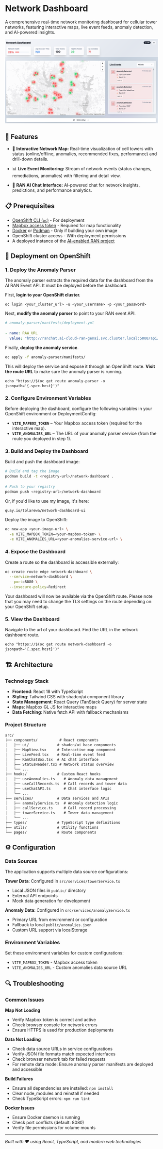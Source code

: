 # Network Dashboard

A comprehensive real-time network monitoring dashboard for cellular tower networks, featuring interactive maps, live event feeds, anomaly detection, and AI-powered insights.

![Network dashboard](img/dashboard-ui.png "Screenshot of network dashboard")

## 🌟 Features

 - 📡 **Interactive Network Map:** Real-time visualization of cell towers with status (online/offline, anomalies, recommended fixes, performance) and drill-down details.

- 📊 **Live Event Monitoring:** Stream of network events (status changes, remediations, anomalies) with filtering and detail view.

- 🤖 **RAN AI Chat Interface:** AI-powered chat for network insights, predictions, and performance analytics.

## 📋 Prerequisites

- [OpenShift CLI (`oc`)](https://docs.openshift.com/container-platform/latest/cli_reference/openshift_cli/getting-started-cli.html) - For deployment
- [Mapbox access token](https://www.mapbox.com/) - Required for map functionality  
- [Docker](https://docs.docker.com/get-docker/) or [Podman](https://podman.io/getting-started/installation) - Only if building your own image
- OpenShift cluster access - With deployment permissions
- A deployed instance of the [AI-enabled RAN project](https://github.com/rh-ssa-demos/agentic-ai-enabled-ran/tree/main)

## 🚀 Deployment on OpenShift

### 1. Deploy the Anomaly Parser
The anomaly parser extracts the required data for the dashboard from the AI RAN Event API. It must be deployed before the dashboard.

First, **login to your OpenShift cluster.**

```
oc login <your_cluster_url> -u <your_username> -p <your_password>
```

Next, **modify the anomaly parser** to point to your RAN event API.

```yml
# anomaly-parser/manifests/deployment.yml

- name: RAW_URL
  value: "http://ranchat.ai-cloud-ran-genai.svc.cluster.local:5000/api/events"
```

Finally, **deploy the anomaly service**.
```bash
oc apply -f anomaly-parser/manifests/
```

This will deploy the service and expose it through an OpenShift route. **Visit the route URL** to make sure the anomaly parser is running.

```
echo "https://$(oc get route anomaly-parser -o jsonpath='{.spec.host}')"
```

### 2. Configure Environment Variables
Before deploying the dashboard, configure the following variables in your OpenShift environment or DeploymentConfig:

- **`VITE_MAPBOX_TOKEN`** – Your Mapbox access token (required for the interactive map).
- **`VITE_ANOMALIES_URL`** – The URL of your anomaly parser service (from the route you deployed in step 1).

### 3. Build and Deploy the Dashboard
Build and push the dashboard image:
```bash
# Build and tag the image
podman build -t <registry-url>/network-dashboard .

# Push to your registry
podman push <registry-url>/network-dashboard
```
Or, if you'd like to use my image, it's here:

```
quay.io/tolarewa/network-dashboard-ui
```

Deploy the image to OpenShift:
```bash
oc new-app <your-image-url> \
  -e VITE_MAPBOX_TOKEN=<your-mapbox-token> \
  -e VITE_ANOMALIES_URL=<your-anomalies-service-url> \
```

### 4. Expose the Dashboard
Create a route so the dashboard is accessible externally:
```bash
oc create route edge network-dashboard \
  --service=network-dashboard \
  --port=8080 \
  --insecure-policy=Redirect
```

Your dashboard will now be available via the OpenShift route. Please note that you may need to change the TLS settings on the route depending on your OpenShift setup.

### 5. View the Dashboard
Navigate to the url of your dashboard. Find the URL in the network dashboard route.

```
echo "https://$(oc get route network-dashboard -o jsonpath='{.spec.host}')"
```

## 🏗️ Architecture

### Technology Stack
- **Frontend**: React 18 with TypeScript
- **Styling**: Tailwind CSS with shadcn/ui component library
- **State Management**: React Query (TanStack Query) for server state
- **Maps**: Mapbox GL JS for interactive maps
- **Data Fetching**: Native fetch API with fallback mechanisms

### Project Structure
```
src/
├── components/          # React components
│   ├── ui/             # shadcn/ui base components
│   ├── MapView.tsx     # Interactive map component
│   ├── LiveFeed.tsx    # Real-time event feed
│   ├── RanChatBox.tsx  # AI chat interface
│   ├── StatusHeader.tsx # Network status overview
│   └── ...
├── hooks/              # Custom React hooks
│   ├── useAnomalies.ts    # Anomaly data management
│   ├── useCallRecords.ts  # Call records and tower data
│   ├── useChatAPI.ts      # Chat interface logic
│   └── ...
├── services/           # Data services and APIs
│   ├── anomalyService.ts  # Anomaly detection logic
│   ├── callService.ts     # Call record processing
│   ├── towerService.ts    # Tower data management
│   └── ...
├── types/              # TypeScript type definitions
├── utils/              # Utility functions
└── pages/              # Route components
```

## ⚙️ Configuration

### Data Sources
The application supports multiple data source configurations:

**Tower Data**: Configured in `src/services/towerService.ts`
- Local JSON files in `public/` directory
- External API endpoints
- Mock data generation for development

**Anomaly Data**: Configured in `src/services/anomalyService.ts`
- Primary URL from environment or configuration
- Fallback to local `public/anomalies.json`
- Custom URL support via localStorage

### Environment Variables
Set these environment variables for custom configurations:
- `VITE_MAPBOX_TOKEN` - Mapbox access token
- `VITE_ANOMALIES_URL` - Custom anomalies data source URL


## 🔍 Troubleshooting

### Common Issues

**Map Not Loading**
- Verify Mapbox token is correct and active
- Check browser console for network errors
- Ensure HTTPS is used for production deployments

**Data Not Loading**
- Check data source URLs in service configurations
- Verify JSON file formats match expected interfaces
- Check browser network tab for failed requests
- For remote data mode: Ensure anomaly parser manifests are deployed and accessible

**Build Failures**
- Ensure all dependencies are installed: `npm install`
- Clear node_modules and reinstall if needed
- Check TypeScript errors: `npm run lint`

**Docker Issues**
- Ensure Docker daemon is running
- Check port conflicts (default: 8080)
- Verify file permissions for volume mounts

---

*Built with ❤️ using React, TypeScript, and modern web technologies*
